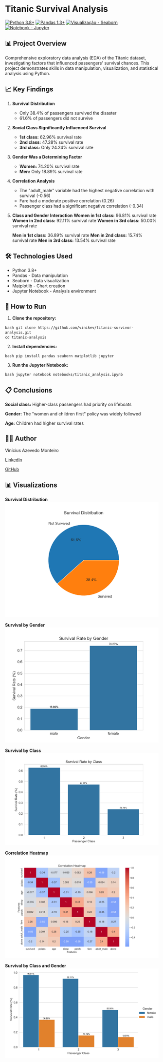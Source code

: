 # Titanic Survival Analysis
[![Python 3.8+](https://img.shields.io/badge/Python-3.8%252B-blue)](https://www.python.org/) [![Pandas 1.3+](https://img.shields.io/badge/Pandas-1.3%252B-orange)](https://pandas.pydata.org/) [![Visualização - Seaborn](https://img.shields.io/badge/Visualiza%C3%A7%C3%A3o-Seaborn-green)](https://seaborn.pydata.org/) [![Notebook - Jupyter](https://img.shields.io/badge/Notebook-Jupyter-red)](https://jupyter.org/)

## 📊 Project Overview
Comprehensive exploratory data analysis (EDA) of the Titanic dataset, investigating factors that influenced passengers' survival chances. This project demonstrates skills in data manipulation, visualization, and statistical analysis using Python.

## 📈 Key Findings
1. **Survival Distribution**
    - Only 38.4% of passengers survived the disaster
    - 61.6% of passengers did not survive

2. **Social Class Significantly Influenced Survival**
    - **1st class:** 62.96% survival rate
    - **2nd class:** 47.28% survival rate
    - **3rd class:** Only 24.24% survival rate

3. **Gender Was a Determining Factor**
    - **Women:** 74.20% survival rate
    - **Men:** Only 18.89% survival rate

4. **Correlation Analysis**
    - The "adult_male" variable had the highest negative correlation with survival (-0.56)
    - Fare had a moderate positive correlation (0.26)
    - Passenger class had a significant negative correlation (-0.34)

5. **Class and Gender Interaction**
    **Women in 1st class:** 96.81% survival rate
    **Women in 2nd class:** 92.11% survival rate
    **Women in 3rd class:** 50.00% survival rate

    **Men in 1st class:** 36.89% survival rate
    **Men in 2nd class:** 15.74% survival rate
    **Men in 3rd class:** 13.54% survival rate

## 🛠️ Technologies Used
- Python 3.8+
- Pandas - Data manipulation
- Seaborn - Data visualization
- Matplotlib - Chart creation
- Jupyter Notebook - Analysis environment

## 🚀 How to Run
1. **Clone the repository:**
```
bash git clone https://github.com/vinikev/titanic-survivor-analysis.git
cd titanic-analysis
```
2. **Install dependencies:**
```
bash pip install pandas seaborn matplotlib jupyter
```
3. **Run the Jupyter Notebook:**
```
bash jupyter notebook notebooks/titanic_analysis.ipynb
```

## 📋 Conclusions
**Social class:** Higher-class passengers had priority on lifeboats

**Gender:** The "women and children first" policy was widely followed

**Age:** Children had higher survival rates

## 👨‍💻 Author
Vinícius Azevedo Monteiro

[LinkedIn](https://www.linkedin.com/in/vinicius-amonteiro/)

[GitHub](https://github.com/vinikev)

## 📊 Visualizations
**Survival Distribution**
![Distribuição de Sobrevivência](images/survival_distribution.png)

**Survival by Gender**
![Sobrevivência por Gênero](images/survival_by_gender.png)

**Survival by Class**
![Sobrevivência por Classe](images/survival_by_class.png)

**Correlation Heatmap**
![Mapa de Calor de Correlações](images/correlation_heatmap.png)

**Survival by Class and Gender**
![Sobrevivência por Classe e Gênero](images/survival_by_class_gender.png)